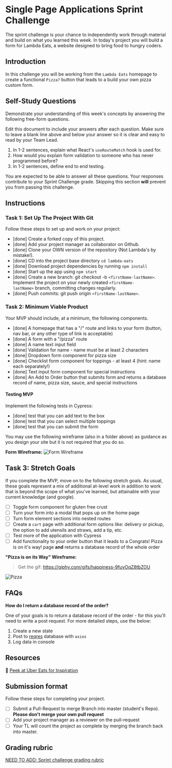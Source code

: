 # Single Page Applications Sprint Challenge

The sprint challenge is your chance to independently work through material and build on what you learned this week. In today's project you will build a form for Lambda Eats, a website designed to bring food to hungry coders.

## Introduction

In this challenge you will be working from the `Lambda Eats` homepage to create a functional `Pizza?` button that leads to a build your own pizza custom form.

## **Self-Study Questions**

Demonstrate your understanding of this week's concepts by answering the following free-form questions.

Edit this document to include your answers after each question. Make sure to leave a blank line above and below your answer so it is clear and easy to read by your Team Lead.

1. In 1-2 sentences, explain what React's `useRouteMatch` hook is used for.
2. How would you explain form validation to someone who has never programmed before?
3. In 1-2 sentences, define end to end testing.

You are expected to be able to answer all these questions. Your responses contribute to your Sprint Challenge grade. Skipping this section **will** prevent you from passing this challenge.

## Instructions

### Task 1: Set Up The Project With Git

Follow these steps to set up and work on your project:

- [done] Create a forked copy of this project.
- [done] Add your project manager as collaborator on Github.
- [done] Clone your OWN version of the repository (Not Lambda's by mistake!).
- [done] CD into the project base directory `cd lambda-eats`
- [done] Download project dependencies by running `npm install`
- [done] Start up the app using `npm start`
- [done] Create a new branch: git checkout -b `<firstName-lastName>`. Implement the project on your newly created `<firstName-lastName>` branch, committing changes regularly.
- [done] Push commits: git push origin `<firstName-lastName>`.

### Task 2: Minimum Viable Product

Your MVP should include, at a minimum, the following components.

- [done] A homepage that has a "/" route and links to your form (button, nav bar, or any other type of link is acceptable)
- [done] A form with a "/pizza" route
- [done] A name text input field
- [done] Validation for name - name must be at least 2 characters
- [done] Dropdown form component for pizza size
- [done] Checklist form component for toppings - at least 4 (hint: name each separately!)
- [done] Text input form component for special instructions
- [done] An Add to Order button that submits form and returns a database record of name, pizza size, sauce, and special instructions

#### Testing MVP

Implement the following tests in Cypress:

- [done] test that you can add text to the box
- [done] test that you can select multiple toppings
- [done] test that you can submit the form

You may use the following wireframe (also in a folder above) as guidance as you design your site but it is not required that you do so.

**Form Wireframe:**
![Form Wireframe](https://i.imgur.com/ii7wc0u.png)

## Task 3: Stretch Goals

If you complete the MVP, move on to the following stretch goals. As usual, these goals represent a mix of additional at-level work in addition to work that is beyond the scope of what you've learned, but attainable with your current knowledge (and google).

- [ ] Toggle form component for gluten free crust
- [ ] Turn your form into a modal that pops up on the home page
- [ ] Turn form element sections into nested routes
- [ ] Create a `cart` page with additional form options like: delivery or pickup, the option to add utensils and straws, add a tip, etc.
- [ ] Test more of the application with Cypress
- [ ] Add functionality to your order button that it leads to a Congrats! Pizza is on it's way! page **and** returns a database record of the whole order

**"Pizza is on its Way" Wireframe:**

> Get the gif: https://giphy.com/gifs/happiness-9fuvOqZ8tbZOU

![Pizza](https://i.imgur.com/AkId0mo.gif)

## FAQs

**How do I return a database record of the order?**

One of your goals is to return a database record of the order - for this you'll need to write a post request. For more detailed steps, use the below:

1. Create a new state
2. Post to [reqres](https://reqres.in/) database with `axios`
3. Log data in console

## Resources

👀 [Peek at Uber Eats for Inspiration](https://ubereats.com/)

## Submission format

Follow these steps for completing your project.

- [ ] Submit a Pull-Request to merge <firstName-lastName> Branch into master (student's Repo). **Please don't merge your own pull request**
- [ ] Add your project manager as a reviewer on the pull-request
- [ ] Your TL will count the project as complete by merging the branch back into master.

## Grading rubric

[NEED TO ADD: Sprint challenge grading rubric](https://www.notion.so/e7b32e56ebad4f57b3521efb886f4508)
